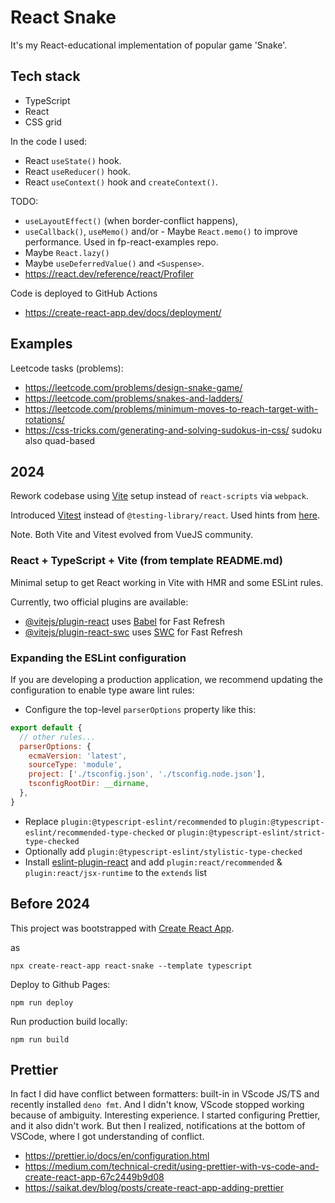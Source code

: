 # React Snake

It's my React-educational implementation of popular game 'Snake'.

## Tech stack

- TypeScript
- React
- CSS grid

In the code I used:
- React `useState()` hook.
- React `useReducer()` hook.
- React `useContext()` hook and `createContext()`.

TODO: 
- `useLayoutEffect()` (when border-conflict happens), 
- `useCallback()`, `useMemo()` and/or - Maybe `React.memo()` to improve performance. Used in fp-react-examples repo.
- Maybe `React.lazy()`
- Maybe `useDeferredValue()` and  `<Suspense>`.
- https://react.dev/reference/react/Profiler

Code is deployed to GitHub Actions

- https://create-react-app.dev/docs/deployment/

## Examples

Leetcode tasks (problems):

- https://leetcode.com/problems/design-snake-game/
- https://leetcode.com/problems/snakes-and-ladders/
- https://leetcode.com/problems/minimum-moves-to-reach-target-with-rotations/
- https://css-tricks.com/generating-and-solving-sudokus-in-css/ sudoku also quad-based

## 2024

Rework codebase using [Vite](https://vitejs.dev/) setup instead of `react-scripts` via `webpack`. 

Introduced [Vitest](https://vitest.dev/) instead of `@testing-library/react`. Used hints from [here](https://github.com/vitest-dev/vitest/tree/main/examples/react).

Note. Both Vite and Vitest evolved from VueJS community.

### React + TypeScript + Vite (from template README.md)

Minimal setup to get React working in Vite with HMR and some ESLint rules.

Currently, two official plugins are available:

- [@vitejs/plugin-react](https://github.com/vitejs/vite-plugin-react/blob/main/packages/plugin-react/README.md) uses [Babel](https://babeljs.io/) for Fast Refresh
- [@vitejs/plugin-react-swc](https://github.com/vitejs/vite-plugin-react-swc) uses [SWC](https://swc.rs/) for Fast Refresh

### Expanding the ESLint configuration

If you are developing a production application, we recommend updating the configuration to enable type aware lint rules:

- Configure the top-level `parserOptions` property like this:

```js
export default {
  // other rules...
  parserOptions: {
    ecmaVersion: 'latest',
    sourceType: 'module',
    project: ['./tsconfig.json', './tsconfig.node.json'],
    tsconfigRootDir: __dirname,
  },
}
```

- Replace `plugin:@typescript-eslint/recommended` to `plugin:@typescript-eslint/recommended-type-checked` or `plugin:@typescript-eslint/strict-type-checked`
- Optionally add `plugin:@typescript-eslint/stylistic-type-checked`
- Install [eslint-plugin-react](https://github.com/jsx-eslint/eslint-plugin-react) and add `plugin:react/recommended` & `plugin:react/jsx-runtime` to the `extends` list


## Before 2024

This project was bootstrapped with [Create React App](https://github.com/facebook/create-react-app).

as

```
npx create-react-app react-snake --template typescript
```

Deploy to Github Pages:

```
npm run deploy
```

Run production build locally:

```
npm run build
```

## Prettier

In fact I did have conflict between formatters: built-in in VScode JS/TS and recently installed `deno fmt`.
And I didn't know, VScode stopped working because of ambiguity. Interesting experience. I started configuring Prettier, and it also didn't work. But then I realized, notifications at the bottom of VSCode, where I got understanding of conflict.

- https://prettier.io/docs/en/configuration.html
- https://medium.com/technical-credit/using-prettier-with-vs-code-and-create-react-app-67c2449b9d08
- https://saikat.dev/blog/posts/create-react-app-adding-prettier

